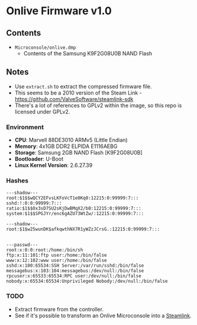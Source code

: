 # Onlive Firmware v1.0

## Contents
 - `Microconsole/onlive.dmp`
    - Contents of the Samsung K9F2G08U0B NAND Flash

## Notes

 - Use `extract.sh` to extract the compressed firmware file.
 - This seems to be a 2010 version of the Steam Link - https://github.com/ValveSoftware/steamlink-sdk
 - There's a lot of references to GPLv2 within the image, so this repo is licensed under GPLv2.

### Environment

 - **CPU**: Marvell 88DE3010 ARMv5 (Little Endian)
 - **Memory**: 4x1GB DDR2 ELPIDA E1116AEBG
 - **Storage**: Samsung 2GB NAND Flash [K9F2G08U0B]
 - **Bootloader**: U-Boot
 - **Linux Kernel Version**: 2.6.27.39

### Hashes

```
---shadow---
root:$1$$wQCY2EFvsLKFoVcT1e0Kq0:12215:0:99999:7:::
sshd:!:0:0:99999:7:::
ratio:$1$$Ox3sD7SU2sKjDwBMqX2/b0:12215:0:99999:7:::
system:$1$$SPGJYr/enc6gAZU73WtZw/:12215:0:99999:7:::

---shadow---
root:$1$w25wunDK$afkqwthNX7R1yWZzJCrsG.:12215:0:99999:7:::


---passwd---
root:x:0:0:root:/home:/bin/sh
ftp:x:11:101:ftp user:/home:/bin/false
www:x:12:102:www user:/home:/bin/false
sshd:x:100:65534:SSH Server:/var/run/sshd:/bin/false
messagebus:x:103:104:messagebus:/dev/null:/bin/false
rpcuser:x:65533:65534:RPC user:/dev/null:/bin/false
nobody:x:65534:65534:Unprivileged Nobody:/dev/null:/bin/false
```

### TODO
 - Extract firmware from the controller.
 - See if it's possible to transform an Onlive Microconsole into a [Steamlink](https://www.youtube.com/watch?v=uOa-ObWPAKg). 